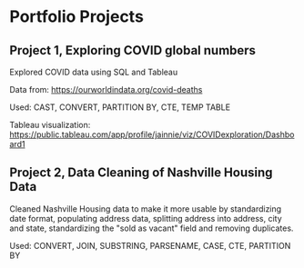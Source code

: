 # Portfolio Projects
  
    
## Project 1, Exploring COVID global numbers
Explored COVID data using SQL and Tableau

Data from: https://ourworldindata.org/covid-deaths

Used: CAST, CONVERT, PARTITION BY, CTE, TEMP TABLE

Tableau visualization: https://public.tableau.com/app/profile/jainnie/viz/COVIDexploration/Dashboard1


## Project 2, Data Cleaning of Nashville Housing Data
Cleaned Nashville Housing data to make it more usable by standardizing date format, populating address data, splitting address into address, city and state, standardizing the "sold as vacant" field and removing duplicates.

Used: CONVERT, JOIN, SUBSTRING, PARSENAME, CASE, CTE, PARTITION BY
  
